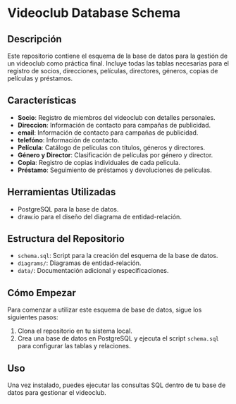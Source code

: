 # Videoclub Database Schema

## Descripción

Este repositorio contiene el esquema de la base de datos para la gestión de un videoclub como práctica final. Incluye todas las tablas necesarias para el registro de socios, direcciones, películas, directores, géneros, copias de películas y préstamos.

## Características

- **Socio**: Registro de miembros del videoclub con detalles personales.
- **Direccion**: Información de contacto para campañas de publicidad.
- **email**: Información de contacto para campañas de publicidad.
- **telefóno**: Información de contacto.
- **Película**: Catálogo de películas con títulos, géneros y directores.
- **Género y Director**: Clasificación de películas por género y director.
- **Copia**: Registro de copias individuales de cada película.
- **Préstamo**: Seguimiento de préstamos y devoluciones de películas.

## Herramientas Utilizadas

- PostgreSQL para la base de datos.
- draw.io para el diseño del diagrama de entidad-relación.

## Estructura del Repositorio

- `schema.sql`: Script para la creación del esquema de la base de datos.
- `diagrams/`: Diagramas de entidad-relación.
- `data/`: Documentación adicional y especificaciones.

## Cómo Empezar

Para comenzar a utilizar este esquema de base de datos, sigue los siguientes pasos:

1. Clona el repositorio en tu sistema local.
2. Crea una base de datos en PostgreSQL y ejecuta el script `schema.sql` para configurar las tablas y relaciones.
   
## Uso

Una vez instalado, puedes ejecutar las consultas SQL dentro de tu base de datos para gestionar el videoclub.

